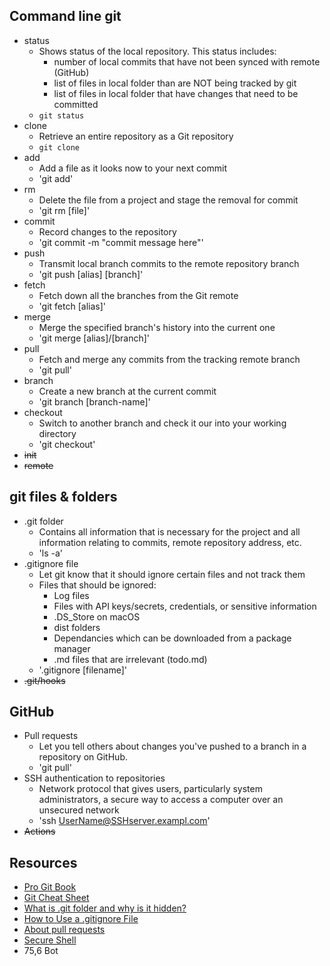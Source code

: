 ## Command line git

- status
  - Shows status of the local repository. This status includes:
    - number of local commits that have not been synced with remote (GitHub)
    - list of files in local folder than are NOT being tracked by git
    - list of files in local folder that have changes that need to be committed
  - `git status`
- clone
  - Retrieve an entire repository as a Git repository
  - `git clone`
- add
  - Add a file as it looks now to your next commit
  - 'git add'
- rm
  - Delete the file from a project and stage the removal for commit
  - 'git rm [file]'
- commit
  - Record changes to the repository
  - 'git commit -m "commit message here"'
- push
  - Transmit local branch commits to the remote repository branch
  - 'git push [alias] [branch]'
- fetch
  - Fetch down all the branches from the Git remote
  - 'git fetch [alias]'
- merge
  - Merge the specified branch's history into the current one
  - 'git merge [alias]/[branch]'
- pull
  - Fetch and merge any commits from the tracking remote branch
  - 'git pull'
- branch
  - Create a new branch at the current commit
  - 'git branch [branch-name]'
- checkout
  - Switch to another branch and check it our into your working directory
  - 'git checkout'
- ~~init~~
- ~~remote~~

## git files & folders

- .git folder
  - Contains all information that is necessary for the project and all information relating to commits, remote repository address, etc.
  - 'ls -a'
- .gitignore file
  - Let git know that it should ignore certain files and not track them
  - Files that should be ignored:
    - Log files
    - Files with API keys/secrets, credentials, or sensitive information
    - .DS_Store on macOS
    - dist folders
    - Dependancies which can be downloaded from a package manager
    - .md files that are irrelevant (todo.md)
  - '.gitignore [filename]'
- ~~.git/hooks~~

## GitHub

- Pull requests
  - Let you tell others about changes you've pushed to a branch in a repository on GitHub. 
  - 'git pull'
- SSH authentication to repositories
  - Network protocol that gives users, particularly system administrators, a secure way to access a computer over an unsecured network
  - 'ssh UserName@SSHserver.exampl.com'
- ~~Actions~~

## Resources

- [Pro Git Book](https://git-scm.com/book/en/v2)
- [Git Cheat Sheet](https://education.github.com/git-cheat-sheet-education.pdf)
- [What is .git folder and why is it hidden?](https://www.tutorialspoint.com/what-is-git-folder-and-why-is-it-hidden)
- [How to Use a .gitignore File](https://www.pluralsight.com/guides/how-to-use-gitignore-file)
- [About pull requests](https://docs.github.com/en/pull-requests/collaborating-with-pull-requests/proposing-changes-to-your-work-with-pull-requests/about-pull-requests)
- [Secure Shell](https://www.techtarget.com/searchsecurity/definition/Secure-Shell)
- []()
                                                                                                                                                                                         75,6          Bot


